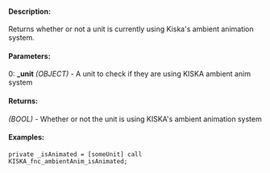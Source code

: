 #### Description:
Returns whether or not a unit is currently using Kiska's ambient animation system.

#### Parameters:
0: **_unit** *(OBJECT)* - A unit to check if they are using KISKA ambient anim system

#### Returns:
*(BOOL)* - Whether or not the unit is using KISKA's ambient animation system

#### Examples:
```sqf
private _isAnimated = [someUnit] call KISKA_fnc_ambientAnim_isAnimated;
```

